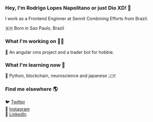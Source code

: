 ### Hey, I'm Rodrigo Lopes Napolitano or just Dio XD! 👋 

I work as a Frontend Enginner at Sennit Combining Efforts from Brazil.

🇧🇷 Born in Sao Paulo, Brazil <br> 

### What I'm working on 👨‍💻

🔭 An angular cms project and a trader bot for hobbie.


### What I'm learning now 📖

🌱 Python, blockchain, neuroscience and japanese 🇯🇵


### Find me elsewhere 🌎

🐦 [Twitter](https://twitter.com/DioLps) <br>
📸 [Instagram](https://www.instagram.com/dio.lopes/) <br>
💼 [LinkedIn](https://www.linkedin.com/in/rodrigo-lopes-napolitano-dio-8458b0aa/) <br>
